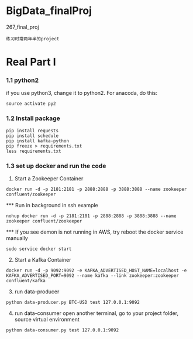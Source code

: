 # BigData_finalProj
267_final_proj

```
练习时常两年半的project
```
# Real Part I

### 1.1 python2
if you use python3, change it to python2. For anacoda, do this:
```
source activate py2
```

### 1.2 Install package

```
pip install requests
pip install schedule
pip install kafka-python
pip freeze > requirements.txt
less requirements.txt
```

### 1.3 set up docker and run the code

1. Start a Zookeeper Container
```
docker run -d -p 2181:2181 -p 2888:2888 -p 3888:3888 --name zookeeper confluent/zookeeper
```
*** Run in background in ssh example
```
nohup docker run -d -p 2181:2181 -p 2888:2888 -p 3888:3888 --name zookeeper confluent/zookeeper
```
*** If you see demon is not running in AWS, try reboot the docker service manually
```
sudo service docker start
```
2. Start a Kafka Container
```
docker run -d -p 9092:9092 -e KAFKA_ADVERTISED_HOST_NAME=localhost -e KAFKA_ADVERTISED_PORT=9092 --name kafka --link zookeeper:zookeeper confluent/kafka
```
3. run data-producer
```
python data-producer.py BTC-USD test 127.0.0.1:9092
```
4. run data-consumer 
open another terminal, go to your project folder, source virtual environment
```
python data-consumer.py test 127.0.0.1:9092
```


